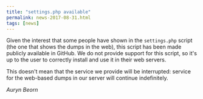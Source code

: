 ```yaml
---
title: "settings.php available"
permalink: news-2017-08-31.html
tags: [news]
---
```


Given the interest that some people have shown in the `settings.php` script (the one that shows the dumps in the web), this script has been made publicly available in GitHub. We do not provide support for this script, so it's up to the user to correctly install and use it in their web servers.

This doesn't mean that the service we provide will be interrupted: service for the web-based dumps in our server will continue indefinitely.

*Auryn Beorn*
